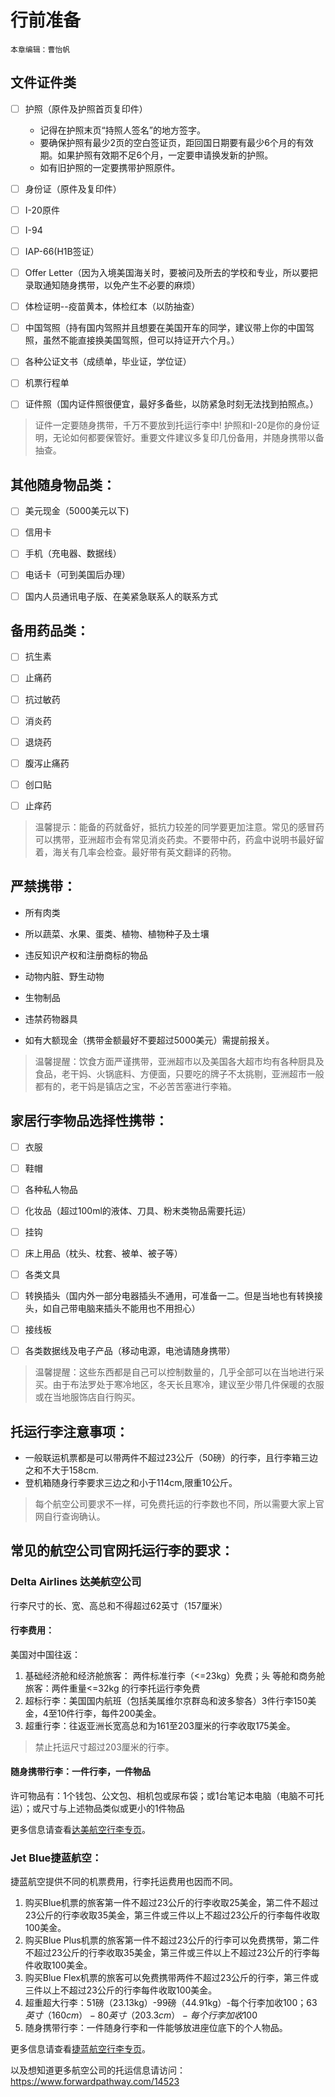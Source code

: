# 行前准备

`本章编辑：曹怡帆`

## 文件证件类

- [ ] 护照（原件及护照首页复印件）
  - 记得在护照末页“持照人签名”的地方签字。
  - 要确保护照有最少2页的空白签证页，距回国日期要有最少6个月的有效期。如果护照有效期不足6个月，一定要申请换发新的护照。
  - 如有旧护照的一定要携带护照原件。

- [ ] 身份证（原件及复印件）

- [ ] I-20原件

- [ ] I-94

- [ ] IAP-66(H1B签证）

- [ ] Offer Letter（因为入境美国海关时，要被问及所去的学校和专业，所以要把录取通知随身携带，以免产生不必要的麻烦）

- [ ] 体检证明--疫苗黄本，体检红本（以防抽查）

- [ ] 中国驾照（持有国内驾照并且想要在美国开车的同学，建议带上你的中国驾照，虽然不能直接换美国驾照，但可以持证开六个月。）

- [ ] 各种公证文书（成绩单，毕业证，学位证）

- [ ] 机票行程单

- [ ] 证件照（国内证件照很便宜，最好多备些，以防紧急时刻无法找到拍照点。）

> 证件一定要随身携带，千万不要放到托运行李中! 护照和I-20是你的身份证明，无论如何都要保管好。重要文件建议多复印几份备用，并随身携带以备抽查。 

## 其他随身物品类：

- [ ] 美元现金（5000美元以下)

- [ ] 信用卡

- [ ] 手机（充电器、数据线）

- [ ] 电话卡（可到美国后办理）

- [ ] 国内人员通讯电子版、在美紧急联系人的联系方式

## 备用药品类：

- [ ] 抗生素

- [ ] 止痛药

- [ ] 抗过敏药

- [ ] 消炎药

- [ ] 退烧药

- [ ] 腹泻止痛药

- [ ] 创口贴

- [ ] 止痒药

> 温馨提示：能备的药就备好，抵抗力较差的同学要更加注意。常见的感冒药可以携带，亚洲超市会有常见消炎药卖。不要带中药，药盒中说明书最好留着，海关有几率会检查。最好带有英文翻译的药物。

##  严禁携带：

- 所有肉类

- 所以蔬菜、水果、蛋类、植物、植物种子及土壤
- 违反知识产权和注册商标的物品
- 动物内脏、野生动物
- 生物制品
- 违禁药物器具
- 如有大额现金（携带金额最好不要超过5000美元）需提前报关。

> 温馨提醒：饮食方面严谨携带，亚洲超市以及美国各大超市均有各种厨具及食品，老干妈、火锅底料、方便面，只要吃的牌子不太挑剔，亚洲超市一般都有的，老干妈是镇店之宝，不必苦苦塞进行李箱。

## 家居行李物品选择性携带：

- [ ] 衣服

- [ ] 鞋帽

- [ ] 各种私人物品

- [ ] 化妆品（超过100ml的液体、刀具、粉末类物品需要托运）

- [ ] 挂钩

- [ ] 床上用品（枕头、枕套、被单、被子等）

- [ ] 各类文具

- [ ] 转换插头（国内外一部分电器插头不通用，可准备一二。但是当地也有转换接头，如自己带电脑来插头不能用也不用担心）

- [ ] 接线板

- [ ] 各类数据线及电子产品（移动电源，电池请随身携带）

> 温馨提醒：这些东西都是自己可以控制数量的，几乎全部可以在当地进行采买。由于布法罗处于寒冷地区，冬天长且寒冷，建议至少带几件保暖的衣服或在当地服饰店自行购买。

## 托运行李注意事项：

- 一般联运机票都是可以带两件不超过23公斤（50磅）的行李，且行李箱三边之和不大于158cm.
- 登机箱随身行李要求三边之和小于114cm,限重10公斤。

> 每个航空公司要求不一样，可免费托运的行李数也不同，所以需要大家上官网自行查询确认。

## 常见的航空公司官网托运行李的要求：

### Delta Airlines 达美航空公司

行李尺寸的长、宽、高总和不得超过62英寸（157厘米） 

#### 行李费用：

美国对中国往返：

1. 基础经济舱和经济舱旅客： 两件标准行李（<=23kg）免费；头 等舱和商务舱旅客：两件重量<=32kg 的行李托运行李免费
2. 超标行李：美国国内航班（包括美属维尔京群岛和波多黎各）3件行李150美金，4至10件行李，每件200美金。
3. 超重行李：往返亚洲长宽高总和为161至203厘米的行李收取175美金。

> 禁止托运尺寸超过203厘米的行李。

#### 随身携带行李：一件行李，一件物品

​		许可物品有：1个钱包、公文包、相机包或尿布袋；或1台笔记本电脑（电脑不可托运）；或尺寸与上述物品类似或更小的1件物品

更多信息请查看[达美航空行李专页](https://zh.delta.com/content/www/en_US/traveling-with-us/baggage/before-your-trip/checked.html )。

### Jet Blue捷蓝航空：

捷蓝航空提供不同的机票费用，行李托运费用也因而不同。

1. 购买Blue机票的旅客第一件不超过23公斤的行李收取25美金，第二件不超过23公斤的行李收取35美金，第三件或三件以上不超过23公斤的行李每件收取100美金。
2. 购买Blue Plus机票的旅客第一件不超过23公斤的行李可以免费携带，第二件不超过23公斤的行李收取35美金，第三件或三件以上不超过23公斤的行李每件收取100美金。
3. 购买Blue Flex机票的旅客可以免费携带两件不超过23公斤的行李，第三件或三件以上不超过23公斤的行李每件收取100美金。
4. 超重超大行李：51磅（23.13kg）-99磅（44.91kg）-每个行李加收$100；63 英寸 （160 cm）- 80英寸（203.3 cm）-每个行李加收$100
5. 随身携带行李：一件随身行李和一件能够放进座位底下的个人物品。

更多信息请查看[捷蓝航空行李专页](https://www.jetblue.com/at-the-airport/baggage-information/)。

以及想知道更多航空公司的托运信息请访问：https://www.forwardpathway.com/14523